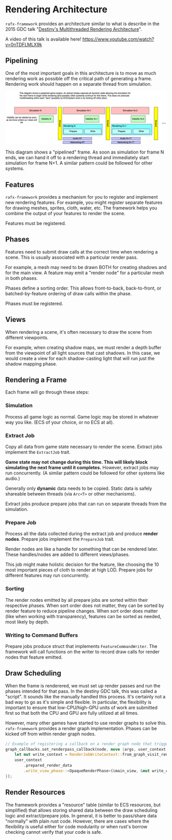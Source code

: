 # Rendering Architecture

`rafx-framework` provides an architecture similar to what is describe in the 2015 GDC talk 
"[Destiny's Multithreaded Rendering Architecture](http://advances.realtimerendering.com/destiny/gdc_2015/Tatarchuk_GDC_2015__Destiny_Renderer_web.pdf)".

A video of this talk is available here! https://www.youtube.com/watch?v=0nTDFLMLX9k

## Pipelining

One of the most important goals in this architecture is to move as much rendering work as possible off the critical 
path of generating a frame. Rendering work should happen on a separate thread from simulation.

![Diagram showing pipelineing](../images/pipelining.png)

This diagram shows a "pipelined" frame. As soon as simulation for frame N ends, we can hand it off to a rendering thread
and immediately start simulation for frame N+1. A similar pattern could be followed for other systems.

## Features

`rafx-framework` provides a mechanism for you to register and implement new rendering features. For example, you might
register separate features for drawing meshes, sprites, cloth, water, etc. The framework helps you combine the output
of your features to render the scene.

Features must be registered.

## Phases

Features need to submit draw calls at the correct time when rendering a scene. This is usually associated with a
particular render pass.

For example, a mesh may need to be drawn BOTH for creating shadows and for the main view. A feature may emit a "render 
node" for a particular mesh in both phases.

Phases define a sorting order. This allows front-to-back, back-to-front, or batched-by-feature ordering of draw
calls within the phase.

Phases must be registered.

## Views

When rendering a scene, it's often necessary to draw the scene from different viewpoints.

For example, when creating shadow maps, we must render a depth buffer from the viewpoint of all light sources that cast
shadows. In this case, we would create a view for each shadow-casting light that will run just the shadow mapping phase.

## Rendering a Frame

Each frame will go through these steps:

### Simulation

Process all game logic as normal. Game logic may be stored in whatever way you like. (ECS of your choice, or no ECS at 
all).

### Extract Job

Copy all data from game state necessary to render the scene. Extract jobs implement the `ExtractJob` trait.

**Game state may not change during this time. This will likely block simulating the next frame until it completes.**
However, extract jobs may run concurrently. (A similar pattern could be followed for other systems like audio.)

Generally only **dynamic** data needs to be copied. Static data is safely shareable between threads 
(via `Arc<T>` or other mechanisms).

Extract jobs produce prepare jobs that can run on separate threads from the simulation.

### Prepare Job

Process all the data collected during the extract job and produce **render nodes**. Prepare jobs implement the
`PrepareJob` trait.

Render nodes are like a handle for something that can be rendered later. These handles/nodes are added to different 
views/phases.

This job might make holistic decision for the feature, like choosing the 10 most important pieces of cloth to render at
high LOD. Prepare jobs for different features may run concurrently.

### Sorting

The render nodes emitted by all prepare jobs are sorted within their respective phases. When sort order does not matter,
they can be sorted by render feature to reduce pipeline changes. When sort order does matter (like when working with
transparency), features can be sorted as needed, most likely by depth.

### Writing to Command Buffers  

Prepare jobs produce struct that implements `FeatureCommandWriter`. The framework will call functions on the writer
to record draw calls for render nodes that feature emitted.

## Draw Scheduling

When the frame is renderered, we must set up render passes and run the phases intended for that pass. In the destiny GDC
talk, this was called a "script". It sounds like the manually handled this process. It's certainly not a bad way to go
as it's simple and flexible. In particular, the flexibility is important to ensure that low-CPU/high-GPU units of work
are submitted first so that both the CPU and GPU are fully utilized at all times.

However, many other games have started to use render graphs to solve this. `rafx-framework` provides a render graph
implementation. Phases can be kicked off from within render graph nodes.

```rust
// Example of registering a callback on a render graph node that triggers a render phase
graph_callbacks.set_renderpass_callback(node, move |args, user_context| {
    let mut write_context = RenderJobWriteContext::from_graph_visit_render_pass_args(&args);
    user_context
        .prepared_render_data
        .write_view_phase::<OpaqueRenderPhase>(&main_view, &mut write_context)
});
```

## Render Resources

The framework provides a "resource" table (similar to ECS resources, but simplified) that allows storing shared data
between the draw scheduling logic and extract/prepare jobs. In general, it is better to pass/share data "normally"
with plain rust code. However, there are cases where the flexibility is useful either for code modularity or when rust's
borrow checking cannot verify that your code is safe.
